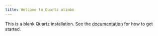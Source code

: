 ```yaml
---
title: Welcome to Quartz alimbo
---
```


This is a blank Quartz installation.
See the [documentation](https://quartz.jzhao.xyz) for how to get started.
